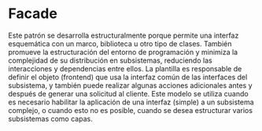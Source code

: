 # Facade
Este patrón se desarrolla estructuralmente porque permite una interfaz esquemática con un marco, biblioteca u otro tipo de clases. También promueve la estructuración del entorno de programación y minimiza la complejidad de su distribución en  subsistemas,  reduciendo las interacciones y  dependencias  entre ellos. La plantilla es responsable de definir el objeto (frontend) que usa la interfaz común de  las interfaces del subsistema, y ​​también puede realizar algunas acciones adicionales antes y después de generar una solicitud al cliente. 
Este modelo se utiliza cuando es necesario habilitar la aplicación de una interfaz (simple)  a un subsistema complejo, o  cuando esto no es posible, cuando se desea estructurar varios subsistemas como capas.
